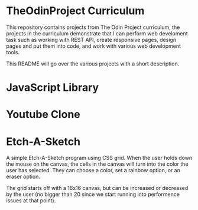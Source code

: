 # TheOdinProject Curriculum
This repository contains projects from The Odin Project curriculum, the projects in the curriculum demonstrate that I 
can perform web develoment task such as working with REST API, create responsive pages, design pages and put them into
code, and work with various web development tools.

This README will go over the various projects with a short description. 

# JavaScript Library

# Youtube Clone

# Etch-A-Sketch
A simple Etch-A-Sketch program using CSS grid. When the user holds down the mouse on the canvas, the cells in 
the canvas will turn into the color the user has selected. They can choose a color, set a rainbow option, or an eraser option. 

The grid starts off with a 16x16 canvas, but can be increased or decreased by the user (no bigger than 20 since we start 
running into performence issues at that point). 
